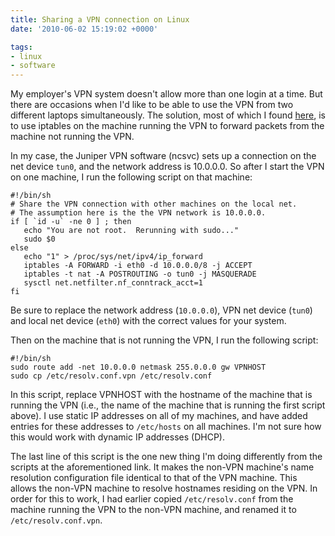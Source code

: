 ```yaml
---
title: Sharing a VPN connection on Linux
date: '2010-06-02 15:19:02 +0000'

tags:
- linux
- software
---
```

My employer's VPN system doesn't allow more than one login at a time.  But there are occasions when I'd like to be able to use the VPN from two different laptops simultaneously.  The solution, most of which I found [here](http://www.sharms.org/blog/2008/11/03/how-to-share-a-vpn-connection-in-ubuntu-intrepid-ibex/), is to use iptables on the machine running the VPN to forward packets from the machine not running the VPN.

In my case, the Juniper VPN software (ncsvc) sets up a connection on the net device `tun0`, and the network address is 10.0.0.0.  So after I start the VPN on one machine, I run the following script on that machine:

```
#!/bin/sh
# Share the VPN connection with other machines on the local net.
# The assumption here is the the VPN network is 10.0.0.0.
if [ `id -u` -ne 0 ] ; then
   echo "You are not root.  Rerunning with sudo..."
   sudo $0
else
   echo "1" > /proc/sys/net/ipv4/ip_forward
   iptables -A FORWARD -i eth0 -d 10.0.0.0/8 -j ACCEPT
   iptables -t nat -A POSTROUTING -o tun0 -j MASQUERADE
   sysctl net.netfilter.nf_conntrack_acct=1
fi
```

Be sure to replace the network address (`10.0.0.0`), VPN net device (`tun0`) and local net device (`eth0`) with the correct values for your system.

Then on the machine that is not running the VPN, I run the following script:

```
#!/bin/sh
sudo route add -net 10.0.0.0 netmask 255.0.0.0 gw VPNHOST
sudo cp /etc/resolv.conf.vpn /etc/resolv.conf
```

In this script, replace VPNHOST with the hostname of the machine that is running the VPN (i.e., the name of the machine that is running the first script above).  I use static IP addresses on all of my machines, and have added entries for these addresses to `/etc/hosts` on all machines.  I'm not sure how this would work with dynamic IP addresses (DHCP).

The last line of this script is the one new thing I'm doing differently from the scripts at the aforementioned link.  It makes the non-VPN machine's name resolution configuration file identical to that of the VPN machine.  This allows the non-VPN machine to resolve hostnames residing on the VPN. In order for this to work, I had earlier copied `/etc/resolv.conf` from the machine running the VPN to the non-VPN machine, and renamed it to `/etc/resolv.conf.vpn`.
